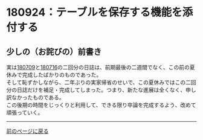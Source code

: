 # 180924：テーブルを保存する機能を添付する

## 少しの（お詫びの）前書き

実は[180709][]と[180716][]の二回分の日誌は、前期最後の二週間でなく、この前の夏休みで完成したばかりのものであった。  
そして恥ずかしながら、二年ぶりの実家帰省のせいで、この夏休みではこの二回分の日誌だけを補足・完成してしまった。つまり、新たな進展は全くなく、申し訳なかったものである。  
この後期の時間をじっくりと利用して、できる限り卒論を完成するよう、改めて頑張っていく。

***

[前のページに戻る][]

[前のページに戻る]: /blog "ブログ"
[180709]: /blog/180709 "180709"
[180716]: /blog/180716 "180716"